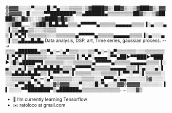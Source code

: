 ╬▓▓▓░░░░▀░░░░█░▀▄░░░_▒▒▒▒__░▒▓████▓▒░__██▓▒░______░▒▓██___█▓▒░▓▓╬▓▓▓▓░▐▌░░░░▀▀███████▀▒▒▄██████▄▒▒▒▒▒▒▒▒_██▓▒░________░▒▓████▓▒░___█▓▒░  ░▒▓████▓___█▓▒░  ░▒▓██_____░▒▓██▒█▄█▄█▄▒▒▒▄▀▀▀▀▀▄▒▒▒▒▒▄▄▄▄▄▒▒▒▒▐░▄░░░▄░▌▒▒▄█▄▒▒░░░▒▒▒▒ ▒▐░▀▄▀▌▒▒▒▒▒▒░░░▒▒▒▒▒▒▄▀▀▀▀▀▄▒▒▒▒▒▄▄▄▄▄▒▒▒▒▐░▄░░░▄░▌▒▒▄█▄▄█▄█▄
Data analysis, DSP, art, 
Time series, gaussian process.
--->
▒▒▒▄██████▄▒▒▀▄░═░▄▀▒▒▒░░░▒▒▀▄░═░▄▀▒▒▒▒▒▒░░░▒▒▒▒▒▒▐░▀▄▀░▌▒▒▒▒▒▒░░░▒▒▒▒▒▒▐░▀▄▀░▄▄▄▄░▀▀▄██►▀▀███►▀███►░█▒▄████▀▀▌▒▒▒▒▒▒░░░▒▒▒▒▒▒▄▀▀▀▀▀▄▒▒▒▒▒▄▄▄▄▄▒▒▒▒▐░▄░░░▄░▌▒▒▄█▄█▄█▄█▄▒▒▒▄▀▀▀▀▀▄▒▒▒▒▒▄▄▄▄▄▒▒▒▐░▄░░░▄░▌▒▒▄█▄█▄█▄█▄▒▒▐░▀▀░▀▀░▌▒▒▒▒▒░░░▒▒▒▒▒▐░▀▀░▀▀░▌▒▒▒▒▒░░░▒▒▒▒▒▒▀▄░═░▄▀▒▒▒▒▒▒░░░▒▒▒▒░░▄▀▀▀▄░▄▄░░░░░░╠▓░░░░░░░▄▀▀▄█▄░▀▄░░░▓╬▓▓▓░░░▀░░░░█░▀▄░░░▓▓╬▓▓▓▓░░░░░░░▐▌░░░░▀▀███████▀▒▄██████▄▒▒▒▒▒▒▒▒▒▒▒▒.....░░░▓▒

- 🌱 I’m currently learning Tensorflow
- ✉️ ratoloco at gmail.com
<!---
R4t0LoCo/R4t0LoCo is a ✨ special ✨ repository because its `README.md` (this file) appears on your GitHub profile.
You can click the Preview link to take a look at your changes.
░░▒▒▒▒▐░▀▀░▀▀░▌▒▒▒▒▒░▒▐░▀▀░▀▀░▌▒▒▒▒▒░░░▒▒▒▒▒▀▄░═░▄▀__██▓▒░________░▒▓██__██▓▒░____░▒▓██___██▓▒░_░▒▓██▒▒▒▒▒▒░░░▒▒▒▒▒▐░▄░░░▄░▌▒▒▄█▄█▄█▄█▄▒▒▐░▀▀░▀▀░▌░▄▄▄░▀▀▄██►▀███►░▀███►░█►▒▄████▀▀▒▒▒▒▒░░░▒▒░░▄▀▀▀▄░▄▄░░░░░░╠▓░░░░░▄▀▀▄█▄░▀▄░░░▓╬▓▓▓░░░░▀░░░░█░▀▄░░░▓▓╬▓▓▓▓░░░░░░░▐▌░░░░▀▀███████▀▒

